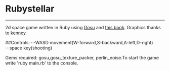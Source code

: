 # Rubystellar 
---
2d space game written in Ruby using [Gosu](http://www.libgosu.org/) and [this book](https://leanpub.com/developing-games-with-ruby/read#leanpub-auto-implementing-the-tank).
Graphics thanks to [kenney](www.kenney.nl)

##Controls:
⋅⋅⋅WASD movement(W-forward,S-backward,A-left,D-right)
⋅⋅⋅space key(shooting)

Gems required: gosu,gosu_texture_packer, perlin_noise.To start the game write 'ruby main.rb' to the console.


